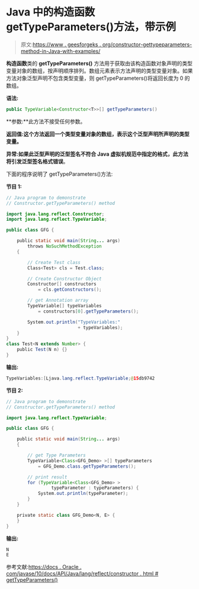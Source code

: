 # Java 中的构造函数 getTypeParameters()方法，带示例

> 原文:[https://www . geesforgeks . org/constructor-gettypeparameters-method-in-Java-with-examples/](https://www.geeksforgeeks.org/constructor-gettypeparameters-method-in-java-with-examples/)

**构造函数**类的 **getTypeParameters()** 方法用于获取由该构造函数对象声明的类型变量对象的数组，按声明顺序排列。数组元素表示方法声明的类型变量对象。如果方法对象泛型声明不包含类型变量，则 getTypeParameters()将返回长度为 0 的数组。

**语法:**

```java
public TypeVariable<Constructor<T>>[] getTypeParameters()

```

**参数:**此方法不接受任何参数。

**返回值:**这个方法返回一个类型变量对象的**数组，表示这个泛型声明所声明的类型变量。**

**异常:**如果此泛型声明的泛型签名不符合 Java 虚拟机规范中指定的格式，此方法将引发**泛型签名格式错误**。

下面的程序说明了 getTypeParameters()方法:

**节目 1:**

```java
// Java program to demonstrate
// Constructor.getTypeParameters() method

import java.lang.reflect.Constructor;
import java.lang.reflect.TypeVariable;

public class GFG {

    public static void main(String... args)
        throws NoSuchMethodException
    {

        // Create Test class
        Class<Test> cls = Test.class;

        // Create Constructor Object
        Constructor[] constructors
            = cls.getConstructors();

        // get Annotation array
        TypeVariable[] typeVariables
            = constructors[0].getTypeParameters();

        System.out.println("TypeVariables:"
                           + typeVariables);
    }
}
class Test<N extends Number> {
    public Test(N n) {}
}
```

**输出:**

```java
TypeVariables:[Ljava.lang.reflect.TypeVariable;@15db9742

```

**节目 2:**

```java
// Java program to demonstrate
// Constructor.getTypeParameters() method

import java.lang.reflect.TypeVariable;

public class GFG {

    public static void main(String... args)
    {

        // get Type Parameters
        TypeVariable<Class<GFG_Demo> >[] typeParameters
            = GFG_Demo.class.getTypeParameters();

        // print result
        for (TypeVariable<Class<GFG_Demo> >
                 typeParameter : typeParameters) {
            System.out.println(typeParameter);
        }
    }

    private static class GFG_Demo<N, E> {
    }
}
```

**输出:**

```java
N
E

```

参考文献:[https://docs . Oracle . com/javase/10/docs/API/Java/lang/reflect/constructor . html # getTypeParameters()](https://docs.oracle.com/javase/10/docs/api/java/lang/reflect/Constructor.html#getTypeParameters())